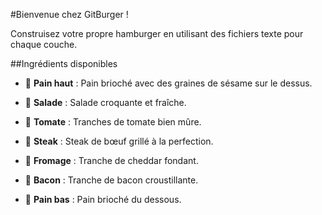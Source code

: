 #Bienvenue chez GitBurger !

Construisez votre propre hamburger en utilisant des fichiers texte pour chaque couche.

##Ingrédients disponibles

   - 🥯 **Pain haut** : Pain brioché avec des graines de sésame sur le dessus.

   - 🥬 **Salade** : Salade croquante et fraîche.

   - 🍅 **Tomate** : Tranches de tomate bien mûre.

   - 🥩 **Steak** : Steak de bœuf grillé à la perfection.

   - 🧀 **Fromage** : Tranche de cheddar fondant.

   - 🥓 **Bacon** : Tranche de bacon croustillante.

   - 🍞 **Pain bas** : Pain brioché du dessous.

